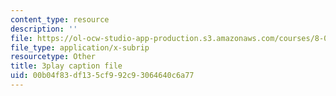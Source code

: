 ```yaml
---
content_type: resource
description: ''
file: https://ol-ocw-studio-app-production.s3.amazonaws.com/courses/8-03sc-physics-iii-vibrations-and-waves-fall-2016/00b04f83df135cf992c93064640c6a77_0oUSmdQ-WaA.vtt
file_type: application/x-subrip
resourcetype: Other
title: 3play caption file
uid: 00b04f83-df13-5cf9-92c9-3064640c6a77
---
```

